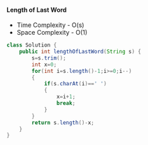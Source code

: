 #### Length of Last Word

- Time Complexity - O(s)
- Space Complexity - O(1)

```java
class Solution {
    public int lengthOfLastWord(String s) {
        s=s.trim();
        int x=0;
        for(int i=s.length()-1;i>=0;i--)
        {
            if(s.charAt(i)==' ')
            {
                x=i+1;
                break;
            }
        }
        return s.length()-x;
    }
}
```

